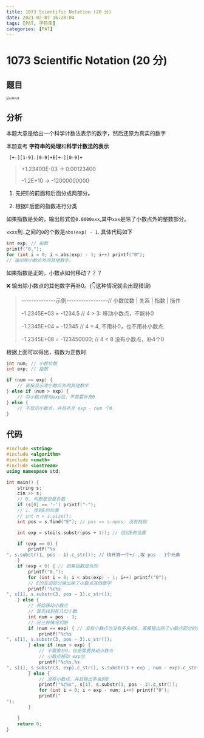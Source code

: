 ```yaml
---
title: 1073 Scientific Notation (20 分)
date: 2021-02-07 16:28:04
tags: [PAT, 字符串]
categories: [PAT]
---
```


# 1073 Scientific Notation (20 分)

## 题目

<img src="https://gitee.com/yoyhm/oss/raw/master/uPic/ivWsUd.png" alt="ivWsUd" style="zoom:50%;" />

## 分析

本题大意是给出一个科学计数法表示的数字，然后还原为真实的数字

本题查考 **字符串的处理**和**科学计数法的表示**

` [+-][1-9].[0-9]+E[+-][0-9]+`

> +1.23400E-03 -> 0.00123400
>
> -1.2E+10 -> -12000000000

1. 先把E的前面和后面分成两部分。


2. 根据E后面的指数进行分类

如果指数是负的，输出形式位`0.0000xxx`,其中`xxx`是除了小数点外的整数部分。

`xxxx`到`.`之间的`0`的个数是`abs(exp) - 1`. 具体代码如下

```C++
int exp; // 指数
printf("0.");
for (int i = 0; i < abs(exp) - 1; i++) printf("0");
// 输出除小数点外的其他数字。
```

如果指数是正的，小数点如何移动？？？

❌ 输出除小数点的其他数字再补0。(👇这种情况就会出现错误)

> --------------示例-----------------// 小数位数 | 关系 | 指数 | 操作
>
> -1.2345E+03 = -1234.5 	// 4 > 3: 移动小数点，不能补0
>
> -1.2345E+04 = -12345 	// 4 = 4, 不用补0，也不用补小数点.
>
> -1.2345E+08 = -123450000; // 4 < 8 没有小数点，补4个0

根据上面可以得出，指数为正数时

```C++
int num; // 小数位数
int exp; // 指数

if (num == exp) {
	// 直接显示除小数点外的其他数字
} else if (num > exp) {
	// 将小数点移动exp位，不需要补充0
} else {
	// 不显示小数点，并且补充 exp - num 个0.
}
```

## 代码


```C++
#include <string>
#include <algorithm>
#include <cmath>
#include <iostream>
using namespace std;

int main() {
    string s;
    cin >> s;
    // 0. 判断是否是负数
    if (s[0] == '-') printf("-");
    // 1. 找到E的位置
    // int n = s.size();
    int pos = s.find("E"); // pos == s.npos; 没有找到

    int exp = stoi(s.substr(pos + 1)); // 绕过E的位置

    if (exp == 0) {
        printf("%s
", s.substr(1, pos - 1).c_str()); // 绕开第一个+/-,取 pos - 1个元素
    }
    if (exp < 0) { // 如果指数是负的
        printf("0.");
        for (int i = 0; i < abs(exp) - 1; i++) printf("0");
        // E的左边部分输出除了小数点其他数字
        printf("%c%s
", s[1], s.substr(3, pos - 3).c_str());
    } else {
        // 开始移动小数点
        // 首先找到有几位小数
        int num = pos - 3;
        // 分三种情况判断
        if (num == exp) { // 没有小数点也没有多余的0，直接输出除了小数点部分的数字
            printf("%c%s
", s[1], s.substr(3, pos - 3).c_str());
        } else if (num > exp) {
            // 不需要补0，但是需要移动小数点
            // 小数点移动 exp位
            printf("%c%s.%s
", s[1], s.substr(3, exp).c_str(), s.substr(3 + exp , num - exp).c_str());
        } else {
            // 没有小数点，并且输出多余的0
            printf("%c%s", s[1], s.substr(3, pos - 3).c_str());
            for (int i = 0; i < exp - num; i++) printf("0");
            printf("
");
        }

    }
    return 0;
}
```
